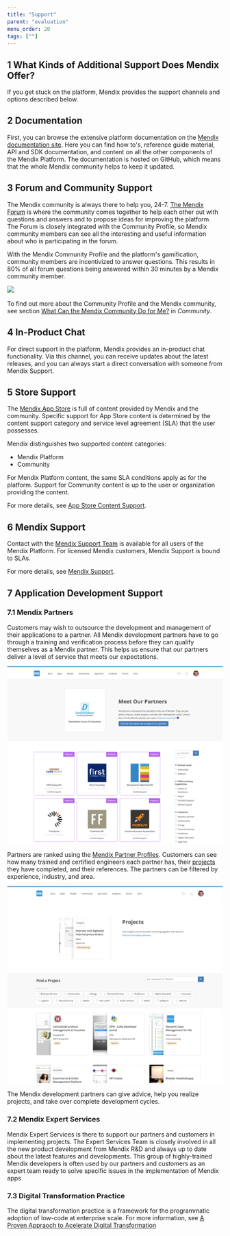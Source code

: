 ```yaml
---
title: "Support"
parent: "evaluation"
menu_order: 20
tags: [""]
---
```


## 1 What Kinds of Additional Support Does Mendix Offer?

If you get stuck on the platform, Mendix provides the support channels and options described below.

## 2 Documentation

First, you can browse the extensive platform documentation on the [Mendix documentation site](https://docs.mendix.com). Here you can find how to's, reference guide material, API and SDK documentation, and content on all the other components of the Mendix Platform. The documentation is hosted on GitHub, which means that the whole Mendix community helps to keep it updated.

## 3 Forum and Community Support

The Mendix community is always there to help you, 24-7. [The Mendix Forum](https://forum.mendixcloud.com/link/questions) is where the community comes together to help each other out with questions and answers and to propose ideas for improving the platform. The Forum is closely integrated with the Community Profile, so Mendix community members can see all the interesting and useful information about who is participating in the forum.

With the Mendix Community Profile and the platform's gamification, community members are incentivized to answer questions. This results in 80% of all forum questions being answered within 30 minutes by a Mendix community member.

![](attachments/forum.png)

To find out more about the Community Profile and the Mendix community, see section [What Can the Mendix Community Do for Me?](community#community-do-for-me) in *Community*.

## 4 In-Product Chat

For direct support in the platform, Mendix provides an in-product chat functionality. Via this channel, you can receive updates about the latest releases, and you can always start a direct conversation with someone from Mendix Support.

## 5 Store Support

The [Mendix App Store](https://appstore.home.mendix.com/index3.html) is full of content provided by Mendix and the community. Specific support for App Store content is determined by the content support category and service level agreement (SLA) that the user possesses.

Mendix distinguishes two supported content categories:

* Mendix Platform
* Community

For Mendix Platform content, the same SLA conditions apply as for the platform. Support for Community content is up to the user or organization providing the content.

For more details, see [App Store Content Support](https://docs.mendix.com/community/app-store/app-store-content-support).

## 6 Mendix Support

Contact with the [Mendix Support Team](http://support.mendix.com) is available for all users of the Mendix Platform. For licensed Mendix customers, Mendix Support is bound to SLAs.

For more details, see [Mendix Support](https://docs.mendix.com/howtogeneral/support/).

## 7 Application Development Support

### 7.1 Mendix Partners

Customers may wish to outsource the development and management of their applications to a partner. All Mendix development partners have to go through a training and verification process before they can qualify themselves as a Mendix partner. This helps us ensure that our partners deliver a level of service that meets our expectations.

![](attachments/partner-overview.png)

Partners are ranked using the [Mendix Partner Profiles](https://developer.mendixcloud.com/link/partneroverview). Customers can see how many trained and certified engineers each partner has, their [projects](https://developer.mendixcloud.com/link/customers) they have completed, and their references. The partners can be filtered by experience, industry, and area.

![](attachments/partner-projects.png)

The Mendix development partners can give advice, help you realize projects, and take over complete development cycles.

### 7.2 Mendix Expert Services

Mendix Expert Services is there to support our partners and customers in implementing projects. The Expert Services Team is closely involved in all the new product development from Mendix R&D and always up to date about the latest features and developments. This group of highly-trained Mendix developers is often used by our partners and customers as an expert team ready to solve specific issues in the implementation of Mendix apps

### 7.3 Digital Transformation Practice

The digital transformation practice is a framework for the programmatic adoption of low-code at enterprise scale. For more information, see [A Proven Appraoch to Acelerate Digital Transformation](https://www.mendix.com/digital-transformation/)
